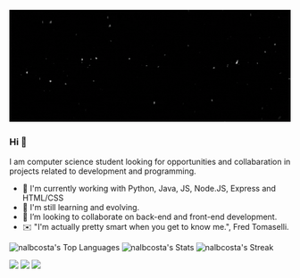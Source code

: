![](banner_gif.gif)
### Hi 👋
I am computer science student looking for opportunities and collabaration in projects related to development and programming.
- 🧠 I'm currently working with Python, Java, JS, Node.JS, Express and HTML/CSS
- 📘 I'm still learning and evolving.
- 🤝 I’m looking to collaborate on back-end and front-end development. 
- ✉️ "I'm actually pretty smart when you get to know me.", Fred Tomaselli.

![nalbcosta's Top Languages](https://github-readme-stats.vercel.app/api/top-langs/?username=nalbcosta&theme=tokyonight&show_icons=true&hide_border=true)
![nalbcosta's Stats](https://github-readme-stats.vercel.app/api?username=nalbcosta&theme=tokyonight&show_icons=true&hide_border=true&count_private=true)
![nalbcosta's Streak](https://github-readme-streak-stats.herokuapp.com/?user=nalbcosta&theme=tokyonight&hide_border=true)


[<img src="https://img.shields.io/badge/twitter-%231DA1F2.svg?&style=for-the-badge&logo=twitter&logoColor=white" />](https://twitter.com/SirFinn_) [<img src="https://img.shields.io/badge/linkedin-%230077B5.svg?&style=for-the-badge&logo=linkedin&logoColor=white" />](https://www.linkedin.com/in/nalbert-schwank-costa-santos-a42b17222/) [<img src = "https://img.shields.io/badge/instagram-%23E4405F.svg?&style=for-the-badge&logo=instagram&logoColor=white">](https://www.instagram.com/nalbcosta/)
